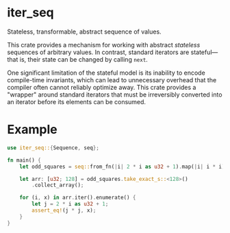 # iter_seq

Stateless, transformable, abstract sequence of values.

This crate provides a mechanism for working with abstract *stateless*
sequences of arbitrary values. In contrast, standard iterators are
stateful—that is, their state can be changed by calling `next`.

One significant limitation of the stateful model is its inability to encode
compile-time invariants, which can lead to unnecessary overhead that
the compiler often cannot reliably optimize away. This crate provides
a "wrapper" around standard iterators that must be irreversibly
converted into an iterator before its elements can be consumed.

# Example

```rust
use iter_seq::{Sequence, seq};

fn main() {
    let odd_squares = seq::from_fn(|i| 2 * i as u32 + 1).map(|i| i * i);

    let arr: [u32; 128] = odd_squares.take_exact_s::<128>()
        .collect_array();

    for (i, x) in arr.iter().enumerate() {
        let j = 2 * i as u32 + 1;
        assert_eq!(j * j, x);
    }
}
```